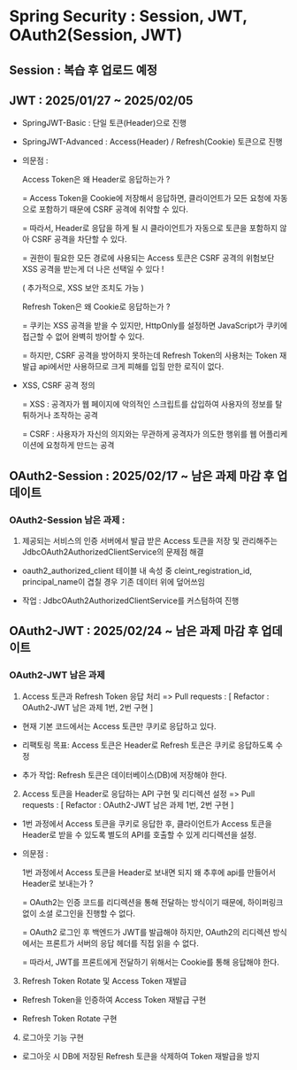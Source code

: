 # Spring Security : Session, JWT, OAuth2(Session, JWT)

## Session : 복습 후 업로드 예정 

## JWT : 2025/01/27 ~ 2025/02/05 

- SpringJWT-Basic : 단일 토큰(Header)으로 진행

- SpringJWT-Advanced : Access(Header) / Refresh(Cookie) 토큰으로 진행

- 의문점 :

  Access Token은 왜 Header로 응답하는가 ?

  = Access Token을 Cookie에 저장해서 응답하면, 클라이언트가 모든 요청에 자동으로 포함하기 때문에 CSRF 공격에 취약할 수 있다. 

  = 따라서, Header로 응답을 하게 될 시 클라이언트가 자동으로 토큰을 포함하지 않아 CSRF 공격을 차단할 수 있다.

  = 권한이 필요한 모든 경로에 사용되는 Access 토큰은 CSRF 공격의 위험보단 XSS 공격을 받는게 더 나은 선택일 수 있다 !

  ( 추가적으로, XSS 보안 조치도 가능 )

  Refresh Token은 왜 Cookie로 응답하는가 ?

  = 쿠키는 XSS 공격을 받을 수 있지만, HttpOnly를 설정하면 JavaScript가 쿠키에 접근할 수 없어 완벽히 방어할 수 있다.

  = 하지만, CSRF 공격을 방어하지 못하는데 Refresh Token의 사용처는 Token 재발급 api에서만 사용하므로 크게 피해를 입힐 만한 로직이 없다.

- XSS, CSRF 공격 정의

  = XSS : 공격자가 웹 페이지에 악의적인 스크립트를 삽입하여 사용자의 정보를 탈튀하거나 조작하는 공격

  = CSRF : 사용자가 자신의 의지와는 무관하게 공격자가 의도한 행위를 웹 어플리케이션에 요청하게 만드는 공격 

## OAuth2-Session : 2025/02/17 ~ 남은 과제 마감 후 업데이트

### OAuth2-Session 남은 과제 : 

1. 제공되는 서비스의 인증 서버에서 발급 받은 Access 토큰을 저장 및 관리해주는 JdbcOAuth2AuthorizedClientService의 문제점 해결

- oauth2_authorized_client 테이블 내 속성 중 cleint_registration_id, principal_name이 겹칠 경우 기존 데이터 위에 덮어쓰임

- 작업 : JdbcOAuth2AuthorizedClientService를 커스텀하여 진행 

## OAuth2-JWT : 2025/02/24 ~ 남은 과제 마감 후 업데이트

### OAuth2-JWT 남은 과제  

1. Access 토큰과 Refresh Token 응답 처리 => Pull requests : [ Refactor : OAuth2-JWT 남은 과제 1번, 2번 구현 ]

- 현재 기본 코드에서는 Access 토큰만 쿠키로 응답하고 있다.

- 리팩토링 목표: Access 토큰은 Header로 Refresh 토큰은 쿠키로 응답하도록 수정

- 추가 작업: Refresh 토큰은 데이터베이스(DB)에 저장해야 한다. 

2. Access 토큰을 Header로 응답하는 API 구현 및 리디렉션 설정 => Pull requests : [ Refactor : OAuth2-JWT 남은 과제 1번, 2번 구현 ]

- 1번 과정에서 Access 토큰을 쿠키로 응답한 후, 클라이언트가 Access 토큰을 Header로 받을 수 있도록 별도의 API를 호출할 수 있게 리디렉션을 설정.

- 의문점 : 
  
  1번 과정에서 Access 토큰을 Header로 보내면 되지 왜 추후에 api를 만들어서 Header로 보내는가 ?

  = OAuth2는 인증 코드를 리디렉션을 통해 전달하는 방식이기 때문에, 하이퍼링크 없이 소셜 로그인을 진행할 수 없다. 

  = OAuth2 로그인 후 백엔드가 JWT를 발급해야 하지만, OAuth2의 리디렉션 방식에서는 프론트가 서버의 응답 헤더를 직접 읽을 수 없다.

  = 따라서, JWT를 프론트에게 전달하기 위해서는 Cookie를 통해 응답해야 한다.

3. Refresh Token Rotate 및 Access Token 재발급

- Refresh Token을 인증하여 Access Token 재발급 구현

- Refresh Token Rotate 구현 
   
4. 로그아웃 기능 구현 

- 로그아웃 시 DB에 저장된 Refresh 토큰을 삭제하여 Token 재발급을 방지 
